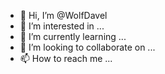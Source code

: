 - 👋 Hi, I’m @WolfDavel
- 👀 I’m interested in ...
- 🌱 I’m currently learning ...
- 💞️ I’m looking to collaborate on ...
- 📫 How to reach me ...

<!---
WolfDavel/WolfDavel is a ✨ special ✨ repository because its `README.md` (this file) appears on your GitHub profile.
You can click the Preview link to take a look at your changes.
--->
